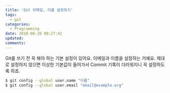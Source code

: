 ```yaml
---
title: 'Git 이메일, 이름 설정하기'
tags:
  - git
categories:
  - Programming
date: 2018-06-26 00:27:42
updated:
comments:
---
```


Git를 쓰기 전 꼭 해야 하는 기본 설정이 있어요. 이메일과 이름을 설정하는 거예요. 제대로 설정하지 않으면 이상한 기본값이 들어가서 Commit 기록이 더러워지니 꼭 설정하도록 하죠.

```bash
$ git config --global user.name "이름"
$ git config --global user.email "email@example.org"
```
